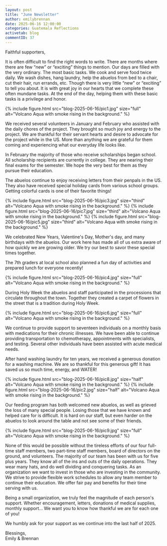 ```yaml
---
layout: post
title: "June Newsletter"
author: emilybrennan
date: 2025-06-16 12:00:00
categories: Guatemala Reflections
activetab: blog
commentID: 37
---
```


Faithful supporters,

It is often difficult to find the right words to write. There are months where there are few “new” or “exciting” things to mention. Our days are filled with the very ordinary. The most basic tasks. We cook and serve food twice daily. We wash dishes, hang laundry, help the abuelos from bed to a chair, cut their hair, run errands, etc. Though there is very little “new” or “exciting” to tell you about. It is with great joy in our hearts that we complete these often mundane tasks. At the end of the day, helping them with these basic tasks is a privilege and honor.

{% include figure.html src="blog-2025-06-16/pic1.jpg" size="full" alt="Volcano Aqua with smoke rising in the background." %}

We received several volunteers in January and February who assisted with the daily chores of the project. They brought so much joy and energy to the project. We are thankful for their servant hearts and desire to advocate for the project while in the US. More than anything we are grateful for them coming and experiencing what our everyday life looks like.


In February the majority of those who receive scholarships began school. All scholarship recipients are currently in college. They are nearing their final exams for the semester. We hope the very best for them as they pursue their education.

The abuelos continue to enjoy receiving letters from their penpals in the US. They also have received special holiday cards from various school groups. Getting colorful cards is one of their favorite things!

{% include figure.html src="blog-2025-06-16/pic3.jpg" size="third" alt="Volcano Aqua with smoke rising in the background." %}
{% include figure.html src="blog-2025-06-16/pic7.jpg" size="third" alt="Volcano Aqua with smoke rising in the background." %}
{% include figure.html src="blog-2025-06-16/pic5.jpg" size="third" alt="Volcano Aqua with smoke rising in the background." %}

We celebrated New Years, Valentine's Day, Mother's day, and many birthdays with the abuelos. Our work here has made all of us extra aware of how quickly we are growing older. We try our best to savor these special times together.

The 7th graders at local school also planned a fun day of activities and prepared lunch for everyone recently!

{% include figure.html src="blog-2025-06-16/pic4.jpg" size="full" alt="Volcano Aqua with smoke rising in the background." %}

During Holy Week the abuelos and staff participated in the processions that circulate throughout the town. Together they created a carpet of flowers in the street that is a tradition during Holy Week.

{% include figure.html src="blog-2025-06-16/pic6.jpg" size="full" alt="Volcano Aqua with smoke rising in the background." %}

We continue to provide support to seventeen individuals on a monthly basis with medications for their chronic illnesses. We have been able to continue providing transportation to chemotherapy, appointments with specialists, and testing. Several other individuals have been assisted with acute medical needs.

After hand washing laundry for ten years, we received a generous donation for a washing machine. We are so thankful for this generous gift! It has saved us so much time, energy, and WATER!

{% include figure.html src="blog-2025-06-16/pic8.jpg" size="half" alt="Volcano Aqua with smoke rising in the background." %}
{% include figure.html src="blog-2025-06-16/pic2.jpg" size="half" alt="Volcano Aqua with smoke rising in the background." %}

Our feeding program has both welcomed new abuelos, as well as grieved the loss of many special people. Losing those that we have known and helped care for is difficult. It is hard on our staff, but even harder on the abuelos to look around the table and not see some of their friends.

{% include figure.html src="blog-2025-06-16/pic9.jpg" size="full" alt="Volcano Aqua with smoke rising in the background." %}

None of this would be possible without the tireless efforts of our four full-time staff members, two part-time staff members, board of directors on the ground, and volunteers. The majority of our team has been with us for five plus years. They know all of the ins and outs of the daily operations. They wear many hats, and do well dividing and conquering tasks. As an organization we want to invest in those who are investing in the community. We strive to provide flexible work schedules to allow any team member to continue their education. We offer fair pay and benefits for their time serving with us.

Being a small organization, we truly feel the magnitude of each person's support. Whether encouragement, letters, donations of medical supplies, monthly support… We want you to know how thankful we are for each one of you!

We humbly ask for your support as we continue into the last half of 2025.

<p class="meta">
Blessings,
<br>
Emily & Brennan
</p>
